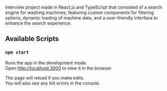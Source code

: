 Interview project made in React.js and TypeScript that consisted of a search engine for washing machines, featuring custom components for filtering options, dynamic loading of machine data, and a user-friendly interface to enhance the search experience.

## Available Scripts

### `npm start`

Runs the app in the development mode.\
Open [http://localhost:3000](http://localhost:3000) to view it in the browser.

The page will reload if you make edits.\
You will also see any lint errors in the console.